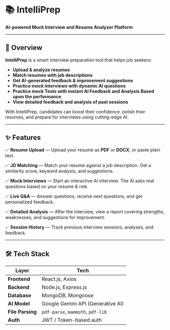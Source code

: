 # 📚 IntelliPrep

**AI-powered Mock Interview and Resume Analyzer Platform**

---

## 🚀 Overview

**IntelliPrep** is a smart interview preparation tool that helps job seekers:
- **Upload & analyze resumes**
- **Match resumes with job descriptions**
- **Get AI-generated feedback & improvement suggestions**
- **Practice mock interviews with dynamic AI questions**
- **Practice mock Tests with instant AI Feedback and Analysis Based upon the performance**
- **View detailed feedback and analysis of past sessions**

With IntelliPrep, candidates can boost their confidence, polish their resumes, and prepare for interviews using cutting-edge AI.

---

## ✨ Features

✅ **Resume Upload** — Upload your resume as **PDF** or **DOCX**, or paste plain text.

✅ **JD Matching** — Match your resume against a job description. Get a similarity score, keyword analysis, and suggestions.

✅ **Mock Interviews** — Start an interactive AI interview. The AI asks real questions based on your resume & role.

✅ **Live Q&A** — Answer questions, receive next questions, and get personalized feedback.

✅ **Detailed Analysis** — After the interview, view a report covering strengths, weaknesses, and suggestions for improvement.

✅ **Session History** — Track previous interview sessions, analyses, and feedback.

---

## 🛠️ Tech Stack

| Layer           | Tech                           |
|-----------------|--------------------------------|
| **Frontend**    | React.js, Axios |
| **Backend**     | Node.js, Express.js            |
| **Database**    | MongoDB, Mongoose              |
| **AI Model**    | Google Gemini API (Generative AI) |
| **File Parsing**| `pdf-parse`, `mammoth`, `pdf-lib` |
| **Auth**        | JWT / Token-based auth  |



